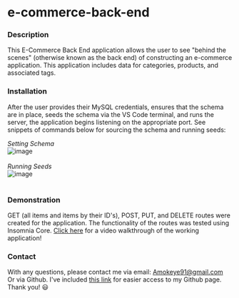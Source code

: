 # e-commerce-back-end

### Description
This E-Commerce Back End application allows the user to see "behind the scenes" (otherwise known as the back end) of constructing an e-commerce application. This application includes data for categories, products, and associated tags.

### Installation
After the user provides their MySQL credentials, ensures that the schema are in place, seeds the schema via the VS Code terminal, and runs the server, the application begins listening on the appropriate port. See snippets of commands below for sourcing the schema and running seeds:

*Setting Schema*<br>
![image](https://user-images.githubusercontent.com/67798512/106390325-adfcb580-639c-11eb-9808-03abdcb9627e.png)<br>
<br>
*Running Seeds*<br>
![image](https://user-images.githubusercontent.com/67798512/106390347-dc7a9080-639c-11eb-999a-9f83b00ac7af.png)<br>
<br>
### Demonstration
GET (all items and items by their ID's), POST, PUT, and DELETE routes were created for the application. The functionality of the routes was tested using Insomnia Core. 
[Click here](https://drive.google.com/file/d/1EQsRDQqTL_V7u1asN2W1toIxvuU4W080/view) for a video walkthrough of the working application!

### Contact
With any questions, please contact me via email: Amokeye91@gmail.com<br>
Or via Github. I've included [this link](https://github.com/amokeye) for easier access to my Github page. Thank you! :smiley:
